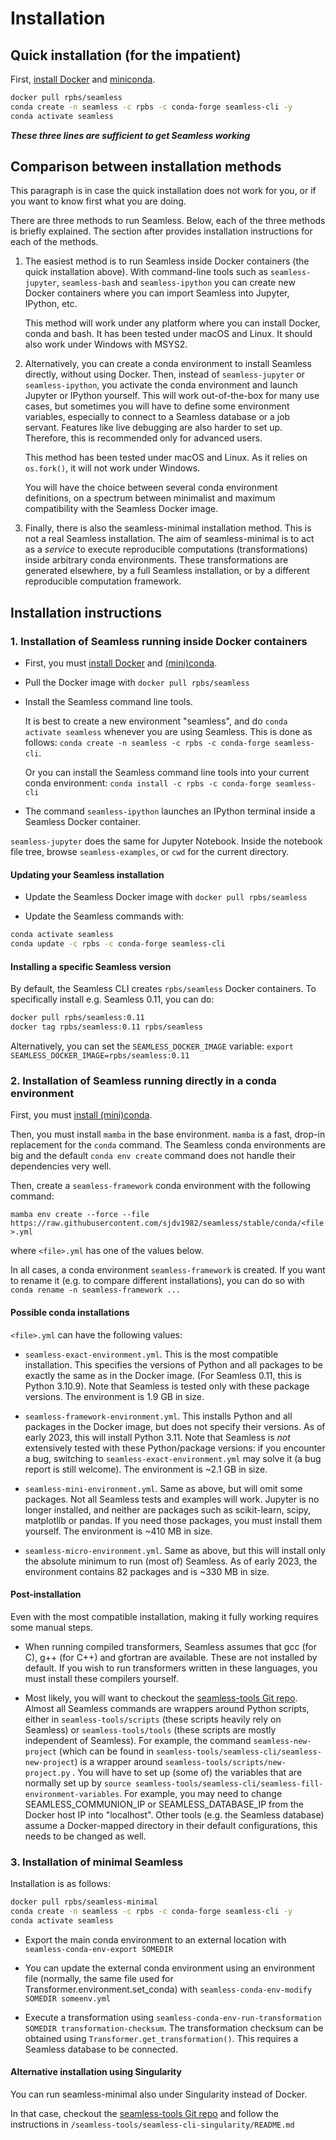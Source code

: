 # Installation

## Quick installation (for the impatient)

First, [install Docker](https://docs.docker.com/get-docker/)
and [miniconda](https://docs.conda.io/en/latest/miniconda.html).

```bash
docker pull rpbs/seamless
conda create -n seamless -c rpbs -c conda-forge seamless-cli -y
conda activate seamless
```

***These three lines are sufficient to get Seamless working***

## Comparison between installation methods

This paragraph is in case the quick installation does not work for you, or if you want to know first what you are doing.

There are three methods to run Seamless. Below, each of the three methods is briefly explained. The section after provides installation instructions for each of the methods.

1. The easiest method is to run Seamless inside Docker containers (the quick installation above). With command-line tools such as `seamless-jupyter`, `seamless-bash` and `seamless-ipython` you can create new Docker containers where you can import Seamless into Jupyter, IPython, etc.

    This method will work under any platform where you can install Docker, conda and bash. It has been tested under macOS and Linux. It should also work under Windows with MSYS2.

2. Alternatively, you can create a conda environment to install Seamless directly, without using Docker. Then, instead of `seamless-jupyter` or `seamless-ipython`, you activate the conda environment and launch Jupyter or IPython yourself. This will work out-of-the-box for many use cases, but sometimes you will have to define some environment variables, especially to connect to a Seamless database or a job servant. Features like live debugging are also harder to set up. Therefore, this is recommended only for advanced users.

    This method has been tested under macOS and Linux. As it relies on `os.fork()`, it will not work under Windows.

    You will have the choice between several conda environment definitions, on a spectrum between minimalist and maximum compatibility with the Seamless Docker image.

3. Finally, there is also the seamless-minimal installation method. This is not a real Seamless installation. The aim of seamless-minimal is to act as a *service* to execute reproducible computations (transformations) inside arbitrary conda environments. These transformations are generated elsewhere, by a full Seamless installation, or by a different reproducible computation framework.

## Installation instructions

### 1. Installation of Seamless running inside Docker containers

- First, you must [install Docker](https://docs.docker.com/get-docker/)
and [(mini)conda](https://docs.conda.io/en/latest/miniconda.html).

- Pull the Docker image with `docker pull rpbs/seamless`

- Install the Seamless command line tools.

    It is best to create a new environment "seamless", and do `conda activate seamless` whenever you are using Seamless. This is done as follows: `conda create -n seamless -c rpbs -c conda-forge seamless-cli`.

    Or you can install the Seamless command line tools into your current conda environment: `conda install -c rpbs -c conda-forge seamless-cli`

- The command ```seamless-ipython``` launches an IPython terminal inside a Seamless Docker container.

```seamless-jupyter``` does the same for Jupyter Notebook. Inside the notebook file tree, browse `seamless-examples`, or `cwd` for the current directory.

#### Updating your Seamless installation

- Update the Seamless Docker image with `docker pull rpbs/seamless`

- Update the Seamless commands with: 
```bash
conda activate seamless
conda update -c rpbs -c conda-forge seamless-cli
```

#### Installing a specific Seamless version

By default, the Seamless CLI creates `rpbs/seamless` Docker containers.
To specifically install e.g. Seamless 0.11, you can do:

```bash
docker pull rpbs/seamless:0.11
docker tag rpbs/seamless:0.11 rpbs/seamless
```

Alternatively, you can set the `SEAMLESS_DOCKER_IMAGE` variable:
`export SEAMLESS_DOCKER_IMAGE=rpbs/seamless:0.11`

### 2. Installation of Seamless running directly in a conda environment

First, you must [install (mini)conda](https://docs.conda.io/en/latest/miniconda.html).

Then, you must install `mamba` in the base environment. `mamba` is a fast, drop-in replacement for the `conda` command. The Seamless conda environments are big and the default `conda env create` command does not handle their dependencies very well.

Then, create a `seamless-framework` conda environment with the following command:

`mamba env create --force --file https://raw.githubusercontent.com/sjdv1982/seamless/stable/conda/<file>.yml`

where `<file>.yml` has one of the values below.

In all cases, a conda environment `seamless-framework` is created. If you want to rename it (e.g. to compare different installations), you can do so with `conda rename -n seamless-framework ...`

#### Possible conda installations

`<file>.yml` can have the following values:

- `seamless-exact-environment.yml`. This is the most compatible installation. This specifies the versions of Python and all packages to be exactly the same as in the Docker image. (For Seamless 0.11, this is Python 3.10.9). Note that Seamless is tested only with these package versions. The environment is 1.9 GB in size.

- `seamless-framework-environment.yml`. This installs Python and all packages in the Docker image, but does not specify their versions. As of early 2023, this will install Python 3.11. Note that Seamless is *not* extensively tested with these Python/package versions: if you encounter a bug, switching to `seamless-exact-environment.yml` may solve it (a bug report is still welcome). The environment is ~2.1 GB in size.

- `seamless-mini-environment.yml`. Same as above, but will omit some packages. Not all Seamless tests and examples will work. Jupyter is no longer installed, and neither are packages such as scikit-learn, scipy, matplotlib or pandas. If you need those packages, you must install them yourself. The environment is ~410 MB in size.

- `seamless-micro-environment.yml`. Same as above, but this will install only the absolute minimum to run (most of) Seamless. As of early 2023, the environment contains 82 packages and is ~330 MB in size.

#### Post-installation

Even with the most compatible installation, making it fully working requires some manual steps.

- When running compiled transformers, Seamless assumes that gcc (for C), g++ (for C++) and gfortran are available. These are not installed by default. If you wish to run transformers written in these languages, you must install these compilers yourself.

- Most likely, you will want to checkout the [seamless-tools Git repo](https://github.com/sjdv1982/seamless-tools). Almost all Seamless commands are wrappers around Python scripts, either in `seamless-tools/scripts` (these scripts heavily rely on Seamless) or `seamless-tools/tools` (these scripts are mostly independent of Seamless). For example, the command `seamless-new-project` (which can be found in `seamless-tools/seamless-cli/seamless-new-project`) is a wrapper around `seamless-tools/scripts/new-project.py` . You will have to set up (some of) the variables that are normally set up by `source seamless-tools/seamless-cli/seamless-fill-environment-variables`. For example, you may need to change SEAMLESS_COMMUNION_IP or SEAMLESS_DATABASE_IP from the Docker host IP into "localhost". Other tools (e.g. the Seamless database) assume a Docker-mapped directory in their default configurations, this needs to be changed as well.

### 3. Installation of minimal Seamless

Installation is as follows:

```bash
docker pull rpbs/seamless-minimal
conda create -n seamless -c rpbs -c conda-forge seamless-cli -y
conda activate seamless
```

- Export the main conda environment to an external location with `seamless-conda-env-export SOMEDIR`

- You can update the external conda environment using an environment file (normally, the same file used for Transformer.environment.set_conda) with `seamless-conda-env-modify SOMEDIR someenv.yml`

- Execute a transformation using `seamless-conda-env-run-transformation SOMEDIR transformation-checksum`. The transformation checksum can be obtained using `Transformer.get_transformation()`. This requires a Seamless database to be connected.

#### Alternative installation using Singularity

You can run seamless-minimal also under Singularity instead of Docker.

In that case, checkout the [seamless-tools Git repo](https://github.com/sjdv1982/seamless-tools) and follow the instructions in `/seamless-tools/seamless-cli-singularity/README.md`
